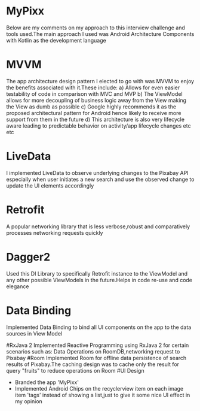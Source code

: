 # MyPixx
Below are my comments on my approach to this interview challenge and tools used.The main approach I used was Android Architecture Components with Kotlin as the development language

# MVVM
The app architecture design pattern I elected to go with was MVVM to enjoy the benefits associated with it.These include:
a) Allows for even easier testability of code in comparison with MVC and MVP
b) The ViewModel allows for more decoupling of business logic away from the View making the View as dumb as possible
c) Google highly recommends it as the proposed architectural pattern for Android hence likely to receive more support from them in the future 
d) This architecture is also very lifecycle aware leading to predictable behavior on activity/app lifecycle changes etc etc
# LiveData
I implemented LiveData to observe underlying changes to the Pixabay API especially when user initiates a new search and use the observed change to update the UI elements accordingly

# Retrofit
A popular networking library that is less verbose,robust and comparatively processes networking requests quickly

# Dagger2 
Used this DI Library to specifically  Retrofit instance to the ViewModel and any other possible ViewModels in the future.Helps in code re-use and code elegance
# Data Binding
Implemented Data Binding to bind all UI components on the app to the data sources in View Model

#RxJava 2
Implemented Reactive Programming using RxJava 2 for certain scenarios such as: Data Operations on RoomDB,networking request to Pixabay
#Room
Implemented Room for offline data persistence of search results of Pixabay.The caching design was to cache only the result for query "fruits" to reduce operations on Room
#UI Design
- Branded the app 'MyPixx'
- Implemented Android Chips on the recyclerview item on each image item 'tags' instead of showing a list,just to give it some nice UI effect in my opinion



